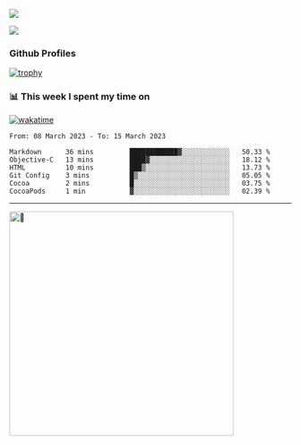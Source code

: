 ![](https://github-readme-activity-graph.cyclic.app/graph?username=WangGuibin&theme=github)

<img src="https://count.getloli.com/get/@WangGuibin.github.readme">

### Github Profiles 

[![trophy](https://github-profile-trophy.vercel.app/?username=WangGuibin&row=3&column=3&margin-w=15&margin-h=15&no-bg=true)](https://github.com/ryo-ma/github-profile-trophy)


### 📊 This week I spent my time on
 [![wakatime](https://wakatime.com/badge/user/407c6d8e-2c17-4c11-a4b0-1564a6f89458.svg)](https://wakatime.com/@407c6d8e-2c17-4c11-a4b0-1564a6f89458) 
<!-- [![CoderWGB's wakatime stats](https://github-readme-stats.vercel.app/api/wakatime?username=407c6d8e-2c17-4c11-a4b0-1564a6f89458)](https://github.com/WangGuibin/WangGuibin) -->


<!--START_SECTION:waka-->

```text
From: 08 March 2023 - To: 15 March 2023

Markdown      36 mins         ████████████▓░░░░░░░░░░░░   50.33 %
Objective-C   13 mins         ████▓░░░░░░░░░░░░░░░░░░░░   18.12 %
HTML          10 mins         ███▒░░░░░░░░░░░░░░░░░░░░░   13.73 %
Git Config    3 mins          █▒░░░░░░░░░░░░░░░░░░░░░░░   05.05 %
Cocoa         2 mins          █░░░░░░░░░░░░░░░░░░░░░░░░   03.75 %
CocoaPods     1 min           ▓░░░░░░░░░░░░░░░░░░░░░░░░   02.39 %
```

<!--END_SECTION:waka-->

---


<img alt="🦑" align="left"  width="400px" src="https://cdn.jsdelivr.net/gh/WangGuibin/WangGuibin@master/metrics.svg">
<!-- <img alt="🦑" align="left" width="400px" src="https://cdn.jsdelivr.net/gh/WangGuibin/WangGuibin@master/metrics.additional.svg"> -->


